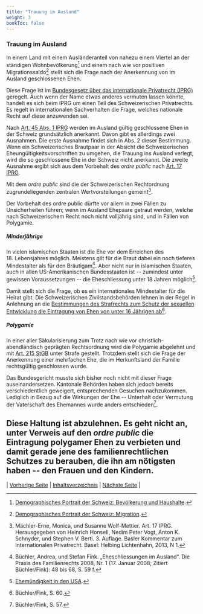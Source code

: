 ```yaml
---
title: "Trauung im Ausland"
weight: 3
bookToc: false
---
```


### Trauung im Ausland

In einem Land mit einem Ausländeranteil von nahezu einem Viertel an der
ständigen Wohnbevölkerung[^1] und einem nach wie vor positiven
Migrationssaldo[^2] stellt sich die Frage nach der Anerkennung von im
Ausland geschlossenen Ehen.

Diese Frage ist im [Bundesgesetz über das internationale Privatrecht
(IPRG)](https://www.fedlex.admin.ch/eli/cc/1988/1776_1776_1776/de) geregelt. Auch wenn der Name etwas anderes vermuten lassen
könnte, handelt es sich beim IPRG um einen Teil des Schweizerischen
Privatrechts. Es regelt in internationalen Sachverhalten die Frage,
welches nationale Recht auf diese anzuwenden sei.

Nach [Art. 45 Abs. 1 IPRG](https://www.fedlex.admin.ch/eli/cc/1988/1776_1776_1776/de#art_45) werden im Ausland gültig geschlossene Ehen in
der Schweiz grundsätzlich anerkannt. Davon gibt es allerdings zwei
Ausnahmen. Die erste Ausnahme findet sich in Abs. 2 dieser Bestimmung.
Wenn ein Schweizerisches Brautpaar in der Absicht die Schweizerischen
Eheungültigkeitsvorschriften zu umgehen, die Trauung ins Ausland
verlegt, wird die so geschlossene Ehe in der Schweiz nicht anerkannt.
Die zweite Ausnahme ergibt sich aus dem Vorbehalt des *ordre public*
nach [Art. 17 IPRG](https://www.fedlex.admin.ch/eli/cc/1988/1776_1776_1776/de#chap_1/sec_3/lvl_V).

Mit dem *ordre public* sind die der Schweizerischen Rechtordnung
zugrundeliegenden zentralen Wertvorstellungen gemeint[^3].

Der Vorbehalt des ordre public dürfte vor allem in zwei Fällen zu
Unsicherheiten führen; wenn im Ausland Ehepaare getraut werden, welche
nach Schweizerischem Recht noch nicht volljährig sind, und in Fällen von
Polygamie.

##### Minderjährige

In vielen islamischen Staaten ist die Ehe vor dem Erreichen des
18. Lebensjahres möglich. Meistens gilt für die Braut dabei ein noch
tieferes Mindestalter als für den Bräutigam[^4]. Aber nicht nur in
islamischen Staaten, auch in allen US-Amerikanischen Bundesstaaten ist
-- zumindest unter gewissen Voraussetzungen -- die Eheschliessung unter
18 Jahren möglich[^usa].

Damit stellt sich die Frage, ob es ein internationales Mindestalter für
die Heirat gibt. Die Schweizerischen Zivilstandsbehörden lehnen in der
Regel in Anlehnung an die [Bestimmungen des Strafrechts zum Schutz der
sexuellen Entwicklung die Eintragung von Ehen von unter 16 Jährigen
ab](https://www.fedlex.admin.ch/eli/cc/54/757_781_799/de#book_2/tit_5/lvl_1/lvl_d4e564)[^5].

##### Polygamie

In einer aller Säkularisierung zum Trotz nach wie vor
christlich-abendländisch geprägten Rechtsordnung wird die Polygamie
abgelehnt und mit [Art. 215 StGB](https://www.fedlex.admin.ch/eli/cc/54/757_781_799/de#art_215) unter Strafe gestellt. Trotzdem stellt
sich die Frage der Anerkennung einer mehrfachen Ehe, die im
Herkunftsland der Familie rechtsgültig geschlossen wurde.

Das Bundesgericht musste sich bisher noch nicht mit dieser Frage
auseinandersetzen. Kantonale Behörden haben sich jedoch bereits
verschiedentlich geweigert, entsprechenden Gesuchen nachzukommen.
Lediglich in Bezug auf die Wirkungen der Ehe -- Unterhalt oder Vermutung
der Vaterschaft des Ehemannes wurde anders entschieden[^6].

Diese Haltung ist abzulehnen. Es geht nicht an, unter Verweis auf den
*ordre public* die Eintragung polygamer Ehen zu verbieten und damit
gerade jene des familienrechtlichen Schutzes zu berauben, die ihn am
nötigsten haben -- den Frauen und den Kindern.
---

| [Vorherige Seite](eheschliessung) | [Inhaltsverzeichnis](../index) | [Nächste Seite](eheliche_gemeinschaft) |

[^1]: [Demographisches Portrait der Schweiz: Bevölkerung und Haushalte](https://www.swissstats.bfs.admin.ch/collection/ch.admin.bfs.swissstat.de.issue22014792000/article/issue22014792000-04).

[^2]: [Demographisches Portrait der Schweiz: Migration](https://www.swissstats.bfs.admin.ch/collection/ch.admin.bfs.swissstat.de.issue22014792000/article/issue22014792000-09).

[^3]: Mächler-Erne, Monica, und Susanne Wolf-Mettier. Art. 17 IPRG. Herausgegeben von Heinrich Honsell, Nedim Peter Vogt, Anton K. Schnyder, und Stephen V. Berti. 3. Auflage. Basler Kommentar zum Internationalen Privatrecht. Basel: Helbing Lichtenhahn, 2013, N 1.

[^4]: Büchler, Andrea, und Stefan Fink. „Eheschliessungen im Ausland“.
    Die Praxis des Familienrechts 2008, Nr. 1 (17. Januar 2008; Zitiert Büchler/Fink): 48
    bis 68, S. 59 f.

[^5]: Büchler/Fink, S. 60.

[^6]: Büchler/Fink, S. 57.

[^usa]: [Ehemündigkeit in den USA](https://de.wikipedia.org/wiki/Ehem%C3%BCndigkeit_in_den_USA).